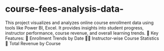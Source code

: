 # course-fees-analysis-data-
This project visualizes and analyzes online course enrollment data using tools like Power BI, Excel. It provides insights into student progress, instructor performance, course revenue, and overall learning trends.  📌 Key Features: 📅 Enrollment Trends by Date  👨‍🏫 Instructor-wise Course Statistics  💸 Total Revenue by Course 
